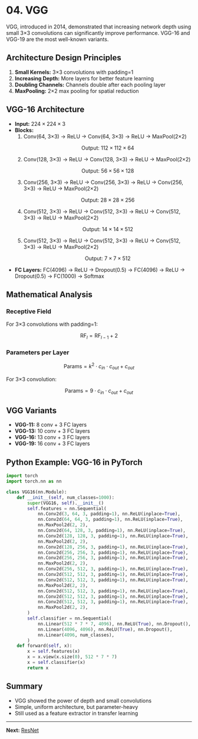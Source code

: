 # 04. VGG

VGG, introduced in 2014, demonstrated that increasing network depth using small 3×3 convolutions can significantly improve performance. VGG-16 and VGG-19 are the most well-known variants.

## Architecture Design Principles

1. **Small Kernels:** 3×3 convolutions with padding=1
2. **Increasing Depth:** More layers for better feature learning
3. **Doubling Channels:** Channels double after each pooling layer
4. **MaxPooling:** 2×2 max pooling for spatial reduction

## VGG-16 Architecture

- **Input:** $224 \times 224 \times 3$
- **Blocks:**
  1. Conv(64, 3×3) → ReLU → Conv(64, 3×3) → ReLU → MaxPool(2×2)
     ```math
     \text{Output: } 112 \times 112 \times 64
     ```
  2. Conv(128, 3×3) → ReLU → Conv(128, 3×3) → ReLU → MaxPool(2×2)
     ```math
     \text{Output: } 56 \times 56 \times 128
     ```
  3. Conv(256, 3×3) → ReLU → Conv(256, 3×3) → ReLU → Conv(256, 3×3) → ReLU → MaxPool(2×2)
     ```math
     \text{Output: } 28 \times 28 \times 256
     ```
  4. Conv(512, 3×3) → ReLU → Conv(512, 3×3) → ReLU → Conv(512, 3×3) → ReLU → MaxPool(2×2)
     ```math
     \text{Output: } 14 \times 14 \times 512
     ```
  5. Conv(512, 3×3) → ReLU → Conv(512, 3×3) → ReLU → Conv(512, 3×3) → ReLU → MaxPool(2×2)
     ```math
     \text{Output: } 7 \times 7 \times 512
     ```
- **FC Layers:** FC(4096) → ReLU → Dropout(0.5) → FC(4096) → ReLU → Dropout(0.5) → FC(1000) → Softmax

## Mathematical Analysis

### Receptive Field
For 3×3 convolutions with padding=1:
```math
\text{RF}_l = \text{RF}_{l-1} + 2
```

### Parameters per Layer
```math
\text{Params} = k^2 \cdot c_{in} \cdot c_{out} + c_{out}
```
For 3×3 convolution:
```math
\text{Params} = 9 \cdot c_{in} \cdot c_{out} + c_{out}
```

## VGG Variants
- **VGG-11:** 8 conv + 3 FC layers
- **VGG-13:** 10 conv + 3 FC layers
- **VGG-16:** 13 conv + 3 FC layers
- **VGG-19:** 16 conv + 3 FC layers

## Python Example: VGG-16 in PyTorch

```python
import torch
import torch.nn as nn

class VGG16(nn.Module):
    def __init__(self, num_classes=1000):
        super(VGG16, self).__init__()
        self.features = nn.Sequential(
            nn.Conv2d(3, 64, 3, padding=1), nn.ReLU(inplace=True),
            nn.Conv2d(64, 64, 3, padding=1), nn.ReLU(inplace=True),
            nn.MaxPool2d(2, 2),
            nn.Conv2d(64, 128, 3, padding=1), nn.ReLU(inplace=True),
            nn.Conv2d(128, 128, 3, padding=1), nn.ReLU(inplace=True),
            nn.MaxPool2d(2, 2),
            nn.Conv2d(128, 256, 3, padding=1), nn.ReLU(inplace=True),
            nn.Conv2d(256, 256, 3, padding=1), nn.ReLU(inplace=True),
            nn.Conv2d(256, 256, 3, padding=1), nn.ReLU(inplace=True),
            nn.MaxPool2d(2, 2),
            nn.Conv2d(256, 512, 3, padding=1), nn.ReLU(inplace=True),
            nn.Conv2d(512, 512, 3, padding=1), nn.ReLU(inplace=True),
            nn.Conv2d(512, 512, 3, padding=1), nn.ReLU(inplace=True),
            nn.MaxPool2d(2, 2),
            nn.Conv2d(512, 512, 3, padding=1), nn.ReLU(inplace=True),
            nn.Conv2d(512, 512, 3, padding=1), nn.ReLU(inplace=True),
            nn.Conv2d(512, 512, 3, padding=1), nn.ReLU(inplace=True),
            nn.MaxPool2d(2, 2),
        )
        self.classifier = nn.Sequential(
            nn.Linear(512 * 7 * 7, 4096), nn.ReLU(True), nn.Dropout(),
            nn.Linear(4096, 4096), nn.ReLU(True), nn.Dropout(),
            nn.Linear(4096, num_classes),
        )
    def forward(self, x):
        x = self.features(x)
        x = x.view(x.size(0), 512 * 7 * 7)
        x = self.classifier(x)
        return x
```

## Summary
- VGG showed the power of depth and small convolutions
- Simple, uniform architecture, but parameter-heavy
- Still used as a feature extractor in transfer learning

---

**Next:** [ResNet](05_ResNet.md) 